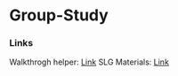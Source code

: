 # Group-Study

### Links

Walkthrogh helper: [Link](https://pythontutor.com/c.html)
SLG Materials: [Link](https://github.com/divyanshu-dugar/Fall24-IPC144-SLG)